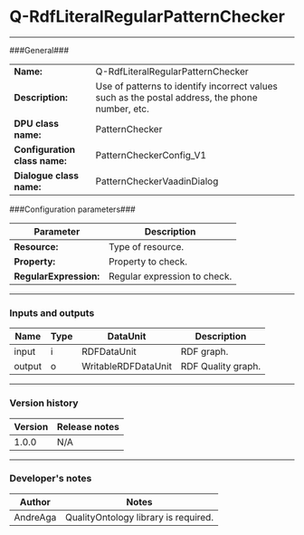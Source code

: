 # Q-RdfLiteralRegularPatternChecker #
----------

###General###

|                              |                                                                                               |
|------------------------------|-----------------------------------------------------------------------------------------------|
|**Name:**                     |Q-RdfLiteralRegularPatternChecker						                                                               |
|**Description:**              |Use of patterns to identify incorrect values such as the postal address, the phone number, etc.|
|**DPU class name:**           |PatternChecker     						                                                               |
|**Configuration class name:** |PatternCheckerConfig_V1                           		                                               |
|**Dialogue class name:**      |PatternCheckerVaadinDialog                                      					                       |


###Configuration parameters###


|Parameter                     |Description                   |
|------------------------------|------------------------------|
|**Resource:** 	               |Type of resource.             |
|**Property:**		           |Property to check.            |
|**RegularExpression:**		   |Regular expression to check.  |

***

### Inputs and outputs ###

|Name              |Type     |DataUnit                     |Description          |
|------------------|---------|-----------------------------|---------------------|
|input  	       |i 	     |RDFDataUnit 		           |RDF graph.			 |
|output 	       |o 	     |WritableRDFDataUnit 	       |RDF Quality graph.   |

***

### Version history ###

|Version            |Release notes        |
|-------------------|---------------------|
|1.0.0              |N/A                  |

***

### Developer's notes ###

|Author            |Notes                 |
|------------------|----------------------|
|AndreAga          |QualityOntology library is required. |
